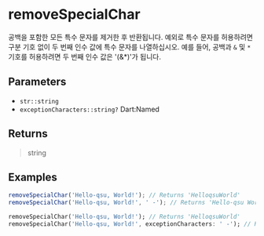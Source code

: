 # removeSpecialChar <Badge type="tip" text="JavaScript" /><Badge type="info" text="Dart" />

공백을 포함한 모든 특수 문자를 제거한 후 반환됩니다. 예외로 특수 문자를 허용하려면 구분 기호 없이 두 번째 인수 값에 특수 문자를 나열하십시오. 예를 들어, 공백과 `&` 및 `*` 기호를 허용하려면 두 번째 인수 값은 '(&\*)'가 됩니다.

## Parameters

- `str::string`
- `exceptionCharacters::string?` <span class="named">Dart:Named</span>

## Returns

> string

## Examples

```javascript
removeSpecialChar('Hello-qsu, World!'); // Returns 'HelloqsuWorld'
removeSpecialChar('Hello-qsu, World!', ' -'); // Returns 'Hello-qsu World'
```

```dart
removeSpecialChar('Hello-qsu, World!'); // Returns 'HelloqsuWorld'
removeSpecialChar('Hello-qsu, World!', exceptionCharacters: ' -'); // Returns 'Hello-qsu World'
```
